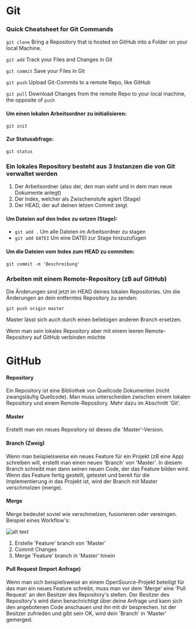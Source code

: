 
# Git

### Quick Cheatsheet for Git Commands

```git clone``` Bring a Repository that is hosted on GitHub into a Folder on your local Machine.

```git add``` Track your Files and Changes in Git

```git commit``` Save your Files in Git

```git push``` Upload Git-Commits to a remote Repo, like GitHub

```git pull``` Download Changes from the remote Repo to your local machine, the opposite of ```push```

#### Um einen lokalen Arbeitsordner zu initialisieren:

```git init```

#### Zur Statusabfrage:

```git status```


### Ein lokales Repository besteht aus 3 Instanzen die von Git verwaltet werden

1. Der Arbeitsordner (also der, den man sieht und in dem man neue Dokumente anlegt)
2. Der Index, welcher als Zwischenstufe agiert (Stage)
3. Der HEAD, der auf deinen letzen Commit zeigt.

#### Um Dateien auf den Index zu setzen (Stage):
  - ```git add .``` Um alle Dateien im Arbeitsordner zu stagen
  - ```git add DATEI``` Um eine DATEI zur Stage hinzuzufügen

#### Um die Dateien vom Index zum HEAD zu commiten:
```git commit -m 'Beschreibung'```

### Arbeiten mit einem Remote-Repository (zB auf GitHub)

Die Änderungen sind jetzt im HEAD deines lokalen Repositories.
Um die Änderungen an dein entferntes Repository zu senden:

```git push origin master```

Master lässt sich auch durch einen beliebigen anderen Branch ersetzen.

Wenn man sein lokales Repository aber mit einem leeren Remote-Repository auf GitHub verbinden möchte

# GitHub

#### Repository
Ein Repository ist eine Bibliothek von Quellcode Dokumenten (nicht zwangsläufig Quellcode).
Man muss unterscheiden zwischen einem lokalen Repository und einem Remote-Repository.
Mehr dazu im Abschnitt 'Git'.

#### Master
Erstellt man ein neues Repository ist dieses die 'Master'-Version.

#### Branch (Zweig)
Wenn man beispielsweise ein neues Feature für ein Projekt (zB eine App) schreiben will, 
erstellt man einen neuen 'Branch' von 'Master'. In diesem Branch schreibt
man dann seinen neuen Code, der das Feature bilden wird. Wenn das Feature fertig gestellt, getestet und bereit für
die Implementierung in das Projekt ist, wird der Branch mit Master verschmolzen (merge).

#### Merge
Merge bedeutet soviel wie verschmelzen, fusionieren oder vereinigen.
Beispiel eines Workflow's:

![alt text](https://guides.github.com/activities/hello-world/branching.png "Git & GitHub Workflow")
  1. Erstelle 'Feature' branch von 'Master'
  2. Commit Changes
  3. Merge 'Feature' branch in 'Master' hinein

#### Pull Request (Import Anfrage)
Wenn man sich beispielsweise an einem OpenSource-Projekt beteiligt für das man ein neues Feature schreibt,
muss man vor dem 'Merge' eine 'Pull Request' an den Besitzer des Repository's stellen. Der Besitzer des Repository's
wird dann benachrichtigt über deine Anfrage und kann sich den angebotenen Code anschauen und ihn mit dir besprechen.
Ist der Besitzer zufrieden und gibt sein OK, wird dein 'Branch' in 'Master' gemerged.



